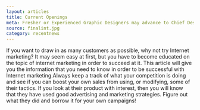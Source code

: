 ```yaml
---
layout: articles
title: Current Openings
meta: Fresher or Experienced Graphic Designers may advance to Chief Designer, Art Director or other supervisory positions in our company.
source: finalint.jpg
category: recentnews
---
```


If you want to draw in as many customers as possible, why not try Internet marketing? It may seem easy at first, but you have to become educated on the topic of internet marketing in order to succeed at it. This article will give you the information that you need to know in order to be successful with Internet marketing.Always keep a track of what your competition is doing and see if you can boost your own sales from using, or modifying, some of their tactics. If you look at their product with interest, then you will know that they have used good advertising and marketing strategies. Figure out what they did and borrow it for your own campaigns!
